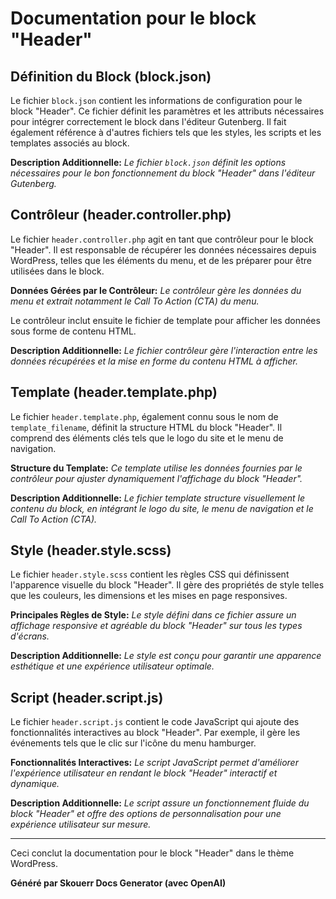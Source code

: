 # Documentation pour le block "Header"

## Définition du Block (block.json)

Le fichier `block.json` contient les informations de configuration pour le block "Header". Ce fichier définit les paramètres et les attributs nécessaires pour intégrer correctement le block dans l'éditeur Gutenberg. Il fait également référence à d'autres fichiers tels que les styles, les scripts et les templates associés au block.

**Description Additionnelle:** _Le fichier `block.json` définit les options nécessaires pour le bon fonctionnement du block "Header" dans l'éditeur Gutenberg._

## Contrôleur (header.controller.php)

Le fichier `header.controller.php` agit en tant que contrôleur pour le block "Header". Il est responsable de récupérer les données nécessaires depuis WordPress, telles que les éléments du menu, et de les préparer pour être utilisées dans le block.

**Données Gérées par le Contrôleur:** _Le contrôleur gère les données du menu et extrait notamment le Call To Action (CTA) du menu._

Le contrôleur inclut ensuite le fichier de template pour afficher les données sous forme de contenu HTML.

**Description Additionnelle:** _Le fichier contrôleur gère l'interaction entre les données récupérées et la mise en forme du contenu HTML à afficher._

## Template (header.template.php)

Le fichier `header.template.php`, également connu sous le nom de `template_filename`, définit la structure HTML du block "Header". Il comprend des éléments clés tels que le logo du site et le menu de navigation.

**Structure du Template:** _Ce template utilise les données fournies par le contrôleur pour ajuster dynamiquement l'affichage du block "Header"._

**Description Additionnelle:** _Le fichier template structure visuellement le contenu du block, en intégrant le logo du site, le menu de navigation et le Call To Action (CTA)._

## Style (header.style.scss)

Le fichier `header.style.scss` contient les règles CSS qui définissent l'apparence visuelle du block "Header". Il gère des propriétés de style telles que les couleurs, les dimensions et les mises en page responsives.

**Principales Règles de Style:** _Le style défini dans ce fichier assure un affichage responsive et agréable du block "Header" sur tous les types d'écrans._

**Description Additionnelle:** _Le style est conçu pour garantir une apparence esthétique et une expérience utilisateur optimale._

## Script (header.script.js)

Le fichier `header.script.js` contient le code JavaScript qui ajoute des fonctionnalités interactives au block "Header". Par exemple, il gère les événements tels que le clic sur l'icône du menu hamburger.

**Fonctionnalités Interactives:** _Le script JavaScript permet d'améliorer l'expérience utilisateur en rendant le block "Header" interactif et dynamique._

**Description Additionnelle:** _Le script assure un fonctionnement fluide du block "Header" et offre des options de personnalisation pour une expérience utilisateur sur mesure._

----------

Ceci conclut la documentation pour le block "Header" dans le thème WordPress.

**Généré par Skouerr Docs Generator (avec OpenAI)**